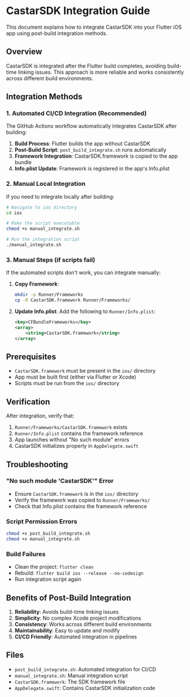 # CastarSDK Integration Guide

This document explains how to integrate CastarSDK into your Flutter iOS app using post-build integration methods.

## Overview

CastarSDK is integrated after the Flutter build completes, avoiding build-time linking issues. This approach is more reliable and works consistently across different build environments.

## Integration Methods

### 1. Automated CI/CD Integration (Recommended)

The GitHub Actions workflow automatically integrates CastarSDK after building:

1. **Build Process**: Flutter builds the app without CastarSDK
2. **Post-Build Script**: `post_build_integrate.sh` runs automatically
3. **Framework Integration**: CastarSDK.framework is copied to the app bundle
4. **Info.plist Update**: Framework is registered in the app's Info.plist

### 2. Manual Local Integration

If you need to integrate locally after building:

```bash
# Navigate to ios directory
cd ios

# Make the script executable
chmod +x manual_integrate.sh

# Run the integration script
./manual_integrate.sh
```

### 3. Manual Steps (if scripts fail)

If the automated scripts don't work, you can integrate manually:

1. **Copy Framework**:
   ```bash
   mkdir -p Runner/Frameworks
   cp -R CastarSDK.framework Runner/Frameworks/
   ```

2. **Update Info.plist**:
   Add the following to `Runner/Info.plist`:
   ```xml
   <key>CFBundleFrameworks</key>
   <array>
       <string>CastarSDK.framework</string>
   </array>
   ```

## Prerequisites

- `CastarSDK.framework` must be present in the `ios/` directory
- App must be built first (either via Flutter or Xcode)
- Scripts must be run from the `ios/` directory

## Verification

After integration, verify that:

1. `Runner/Frameworks/CastarSDK.framework` exists
2. `Runner/Info.plist` contains the framework reference
3. App launches without "No such module" errors
4. CastarSDK initializes properly in `AppDelegate.swift`

## Troubleshooting

### "No such module 'CastarSDK'" Error
- Ensure `CastarSDK.framework` is in the `ios/` directory
- Verify the framework was copied to `Runner/Frameworks/`
- Check that Info.plist contains the framework reference

### Script Permission Errors
```bash
chmod +x post_build_integrate.sh
chmod +x manual_integrate.sh
```

### Build Failures
- Clean the project: `flutter clean`
- Rebuild: `flutter build ios --release --no-codesign`
- Run integration script again

## Benefits of Post-Build Integration

1. **Reliability**: Avoids build-time linking issues
2. **Simplicity**: No complex Xcode project modifications
3. **Consistency**: Works across different build environments
4. **Maintainability**: Easy to update and modify
5. **CI/CD Friendly**: Automated integration in pipelines

## Files

- `post_build_integrate.sh`: Automated integration for CI/CD
- `manual_integrate.sh`: Manual integration script
- `CastarSDK.framework`: The SDK framework file
- `AppDelegate.swift`: Contains CastarSDK initialization code 